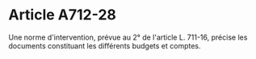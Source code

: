 # Article A712-28

<p>Une norme d'intervention, prévue au 2° de l'article L. 711-16, précise les documents constituant les différents budgets et comptes.</p>